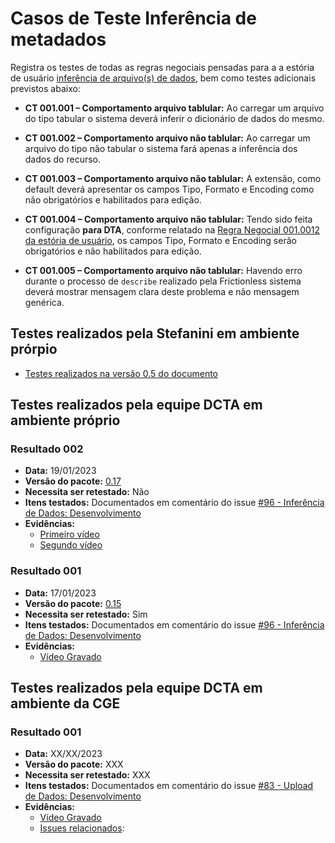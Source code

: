 # Casos de Teste Inferência de metadados

Registra os testes de todas as regras negociais pensadas para a a estória de usuário [inferência de arquivo(s) de dados](../../../estorias_de_usuarios/sprint_02/02_inferencia_de_arquivo), bem como testes adicionais previstos abaixo:

- **CT 001.001 – Comportamento arquivo tablular:** Ao carregar um arquivo do tipo tabular o sistema deverá inferir o dicionário de dados do mesmo.

- **CT 001.002 – Comportamento arquivo não tablular:** Ao carregar um arquivo do tipo não tabular o sistema fará apenas a inferência dos dados do recurso. 

- **CT 001.003 – Comportamento arquivo não tablular:** A extensão, como default deverá apresentar os campos Tipo, Formato e Encoding como não obrigatórios e habilitados para edição.

- **CT 001.004 – Comportamento arquivo não tablular:** Tendo sido feita configuração **para DTA**, conforme relatado na [Regra Negocial 001.0012 da estória de usuário](../../../estorias_de_usuarios/sprint_02/02_inferencia_de_arquivo/#regra-negocial-0010012), os campos Tipo, Formato e Encoding serão obrigatórios e não habilitados para edição. 

- **CT 001.005 – Comportamento arquivo não tablular:** Havendo erro durante o processo de `describe` realizado pela Frictionless sistema deverá mostrar mensagem clara deste problema e não mensagem genérica. 

## Testes realizados pela Stefanini em ambiente prórpio

- [Testes realizados na versão 0.5 do documento](testes/sprint_02/02_inferencia_de_arquivo_casos_de_teste/)

## Testes realizados pela equipe DCTA em ambiente próprio 

### Resultado 002
- **Data:** 19/01/2023
- **Versão do pacote:** [0.17](https://pypi.org/project/ckanext-datapackage-creator/0.0.17/)
- **Necessita ser retestado:** Não
- **Itens testados:** Documentados em comentário do issue [#96 - Inferência de Dados: Desenvolvimento](https://github.com/transparencia-mg/work-stefanini/issues/100#issuecomment-1397571407)
- **Evidências:**    
    - [Primeiro vídeo](https://youtu.be/07qn2pjlsO8)
    - [Segundo vídeo]()

### Resultado 001
- **Data:** 17/01/2023
- **Versão do pacote:** [0.15](https://pypi.org/project/ckanext-datapackage-creator/0.0.15/)
- **Necessita ser retestado:** Sim
- **Itens testados:** Documentados em comentário do issue [#96 - Inferência de Dados: Desenvolvimento](https://github.com/transparencia-mg/work-stefanini/issues/100#issuecomment-1386062281)
- **Evidências:**    
    - [Vídeo Gravado](https://www.youtube.com/watch?v=ZnyEAvwwiqg)

## Testes realizados pela equipe DCTA em ambiente da CGE 

### Resultado 001
- **Data:** XX/XX/2023
- **Versão do pacote:** XXX
- **Necessita ser retestado:** XXX
- **Itens testados:** Documentados em comentário do issue [#83 - Upload de Dados: Desenvolvimento]()
- **Evidências:**    
    - [Vídeo Gravado]()
    - [Issues relacionados]():


